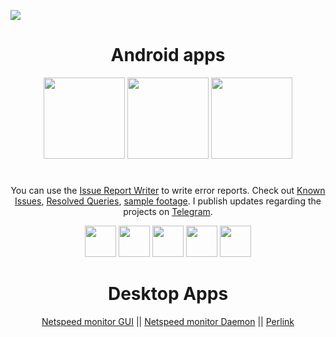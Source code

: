 ![](https://komarev.com/ghpvc/?username=visnkmr)
<div align="center">
  <h1>Android apps</h1>
<div class="intro">
  <div>
    <a href="https://play.google.com/store/apps/developer?id=Vishnu+N+K"><img width="130px" src="https://play.google.com/intl/en_us/badges/images/badge_new.png" class="storebs bmargins" /></a>
              <a  href="https://www.amazon.com/gp/mas/dl/android?p=io.github.visnkmr.bapl&showAll=1"><img width="130px" src="https://images-na.ssl-images-amazon.com/images/G/01/mobile-apps/devportal2/res/images/amazon-appstore-badge-english-white.png" class="storebs bmargins" /></a>
                  <a  href="https://apps.microsoft.com/store/search?publisher=Vishnu%20N%20K"><img width="130px" src="https://get.microsoft.com/images/en-us%20dark.svg" class="storebs bmargins" /></a>
  </div>
  <h1></h1>
                    <p>You can use the <a href="https://visnkmr.github.io/issuereportwriter/" target="_blank">Issue Report Writer</a> to write error reports. Check out <a href="https://telegra.ph/Known-Crashes-03-08" target="_blank">Known Issues</a>, <a href="https://telegra.ph/Queries-Resolved-02-05" target="_blank">Resolved Queries</a>, <a href="https://youtube.com/@vishnunk">sample footage</a>. I publish updates regarding the projects on <a href="https://t.me/vishnunkmr">Telegram</a>.</p>
                    <div class="">
                        <a href="https://t.me/vishnunkmr"  target="_blank"  ><img src="https://cdn.jsdelivr.net/gh/visnkmr/visnkmr.github.io@master/assets/images/telegram.png" width="auto" height="50"  class="socialmargins" /></a>
                        <a href="https://youtube.com/@vishnunk"  target="_blank" ><img height="50" src="https://cdn.jsdelivr.net/gh/Jay-Tillu/YouTube@master/assets/GitHub%20assets/appstore.png"></a>
  <a href="https://codeberg.org/visnk"  target="_blank" ><img height="50" src="https://avatars.githubusercontent.com/u/48032531?v=4"></a>
                        <a href="https://www.linkedin.com/in/vishnunk-59124/"  target="_blank" ><img height="50" src="https://cdn.jsdelivr.net/gh/visnkmr/visnkmr.github.io@master/assets/images/linkedin.png" class="socials socialmargins"/></a>
  <a href="mailto: visnkmr@gmail.com"  target="_blank" ><img height="50" src="https://cdn.jsdelivr.net/gh/visnkmr/visnkmr.github.io@master/assets/images/gmail.png" class="socials socialmargins" /></a> </div> 
   <h1>Desktop Apps</h1>
  <div>
  <a href="https://github.com/visnkmr/ns_gui"  target="_blank" >Netspeed monitor GUI</a> ||
    <a href="https://github.com/visnkmr/ns_daemon"  target="_blank" >Netspeed monitor Daemon</a> ||
    <a href="https://github.com/visnkmr/perlink"  target="_blank" >Perlink</a> 
  </div>
  
                        
<!--                         <a href="https://twitter.com/visnkmr"  target="_blank"  ><img height="50" src="https://cdn.jsdelivr.net/gh/visnkmr/visnkmr.github.io@master/assets/images/twitter.png"  class="socials socialmargins"/></a>  -->
  
                   

</div>
<!--
**visnkmr/visnkmr** is a ✨ _special_ ✨ repository because its `README.md` (this file) appears on your GitHub profile.

Here are some ideas to get you started:

- 🔭 I’m currently working on ...
- 🌱 I’m currently learning ...
- 👯 I’m looking to collaborate on ...
- 🤔 I’m looking for help with ...
- 💬 Ask me about ...
- 📫 How to reach me: ...
- 😄 Pronouns: ...
- ⚡ Fun fact: ...
-->
